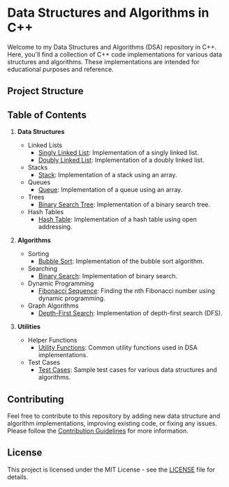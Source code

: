 # Data Structures and Algorithms in C++

Welcome to my Data Structures and Algorithms (DSA) repository in C++. Here, you'll find a collection of C++ code implementations for various data structures and algorithms. These implementations are intended for educational purposes and reference.

## Project Structure


## Table of Contents

1. **Data Structures**
    - Linked Lists
        - [Singly Linked List](data-structures/linked-lists/singly-linked-list.cpp): Implementation of a singly linked list.
        - [Doubly Linked List](data-structures/linked-lists/doubly-linked-list.cpp): Implementation of a doubly linked list.
    - Stacks
        - [Stack](data-structures/stacks/stack.cpp): Implementation of a stack using an array.
    - Queues
        - [Queue](data-structures/queues/queue.cpp): Implementation of a queue using an array.
    - Trees
        - [Binary Search Tree](data-structures/trees/binary-search-tree.cpp): Implementation of a binary search tree.
    - Hash Tables
        - [Hash Table](data-structures/hash-tables/hash-table.cpp): Implementation of a hash table using open addressing.

2. **Algorithms**
    - Sorting
        - [Bubble Sort](algorithms/sorting/bubble-sort.cpp): Implementation of the bubble sort algorithm.
    - Searching
        - [Binary Search](algorithms/searching/binary-search.cpp): Implementation of binary search.
    - Dynamic Programming
        - [Fibonacci Sequence](algorithms/dynamic-programming/fibonacci.cpp): Finding the nth Fibonacci number using dynamic programming.
    - Graph Algorithms
        - [Depth-First Search](algorithms/graph-algorithms/dfs.cpp): Implementation of depth-first search (DFS).

3. **Utilities**
    - Helper Functions
        - [Utility Functions](utils/helper-functions/utility.cpp): Common utility functions used in DSA implementations.
    - Test Cases
        - [Test Cases](utils/test-cases/test-cases.cpp): Sample test cases for various data structures and algorithms.

## Contributing

Feel free to contribute to this repository by adding new data structure and algorithm implementations, improving existing code, or fixing any issues. Please follow the [Contribution Guidelines](CONTRIBUTING.md) for more information.

## License

This project is licensed under the MIT License - see the [LICENSE](LICENSE) file for details.
